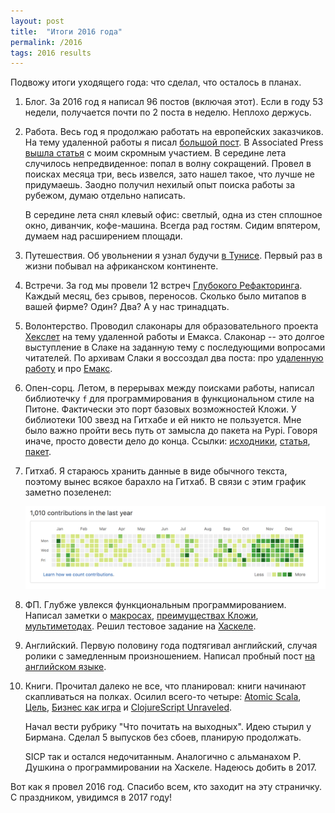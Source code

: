```yaml
---
layout: post
title:  "Итоги 2016 года"
permalink: /2016
tags: 2016 results
---
```


Подвожу итоги уходящего года: что сделал, что осталось в планах.

1. Блог. За 2016 год я написал 96 постов (включая этот). Если в году 53 недели,
   получается почти по 2 поста в неделю. Неплохо держусь.

2. Работа. Весь год я продолжаю работать на европейских заказчиков. На тему
   удаленной работы я писал [большой пост](/remote). В Associated Press
   [вышла статья](/press) с моим скромным участием. В середине лета случилось
   непредвиденное: попал в волну сокращений. Провел в поисках месяца три, весь
   извелся, зато нашел такое, что лучше не придумаешь. Заодно получил нехилый
   опыт поиска работы за рубежом, думаю отдельно написать.

   В середине лета снял клевый офис: светлый, одна из стен сплошное окно,
   диванчик, кофе-машина. Всегда рад гостям. Сидим впятером, думаем над
   расширением площади.

3. Путешествия. Об увольнении я узнал будучи [в Тунисе](/tunisie). Первый раз в
   жизни побывал на африканском континенте.

4. Встречи. За год мы провели 12 встреч
   [Глубокого Рефакторинга](https://telegram.me/deeprefactoring). Каждый месяц,
   без срывов, переносов. Сколько было митапов в вашей фирме? Один? Два? А у нас
   тринадцать.

5. Волонтерство. Проводил слаконары для образовательного проекта
   [Хекслет](https://ru.hexlet.io/) на тему удаленной работы и Емакса. Слаконар
   -- это долгое выступление в Слаке на заданную тему с последующими вопросами
   читателей. По архивам Слаки я воссоздал два поста: про
   [удаленную работу](/remote) и про [Емакс](/emacs-story).

6. Опен-сорц. Летом, в перерывах между поисками работы, написал библиотечку `f`
   для программирования в функциональном стиле на Питоне. Фактически это порт
   базовых возможностей Кложи. У библиотеки 100 звезд на Гитхабе и ей никто не
   пользуется. Мне было важно пройти весь путь от замысла до пакета на
   Pypi. Говоря иначе, просто довести дело до конца. Ссылки:
   [исходники](https://github.com/igrishaev/f),
   [статья](https://habrahabr.ru/post/305750/),
   [пакет](https://pypi.python.org/pypi/f).

7. Гитхаб. Я стараюсь хранить данные в виде обычного текста, поэтому вынес
   всякое барахло на Гитхаб. В связи с этим график заметно позеленел:

   ![gh-chart](/assets/static/gh-chart.png)

8. ФП. Глубже увлекся функциональным программированием. Написал заметки о
   [макросах](/code-data), [преимуществах Кложи](/clojure-win),
   [мультиметодах](/defmulti). Решил тестовое задание на
   [Хаскеле](https://github.com/igrishaev/mars-task-haskell).

9. Английский. Первую половину года подтягивал английский, случая ролики с
   замедленным произношением. Написал пробный пост
   [на английском языке](/en/task).

10. Книги. Прочитал далеко не все, что планировал: книги начинают скапливаться
    на полках. Осилил всего-то четыре: [Atomic Scala](/atomic-scala),
    [Цель](/goal-book), [Бизнес как игра](/business-game) и
    [ClojureScript Unraveled](/cljs-unraveled).

    Начал вести рубрику "Что почитать на выходных". Идею стырил у
    Бирмана. Сделал 5 выпусков без сбоев, планирую продолжать.

    SICP так и остался недочитанным. Аналогично с альманахом Р. Душкина о
    программировании на Хаскеле. Надеюсь добить в 2017.

Вот как я провел 2016 год. Спасибо всем, кто заходит на эту страничку. С
праздником, увидимся в 2017 году!
